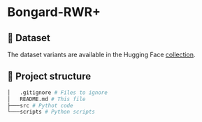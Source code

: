 # Bongard-RWR+

## 📂 Dataset

The dataset variants are available in the Hugging Face [collection](https://huggingface.co/collections/spawlonka/bongard-rwr-plus-68252881607162f6bc884efa).

## 🌳 Project structure

```bash
│   .gitignore # Files to ignore
│   README.md # This file
├───src # Pythot code
└───scripts # Python scripts
```
